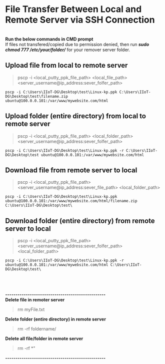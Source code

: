 # File Transfer Between Local and Remote Server via SSH Connection
\
**Run the below commands in CMD prompt**
\
If files not transfered/copied due to permission denied, then run ***sudo chmod 777 /etc/your/folder/*** for your remover server folder.



## Upload file from local to remote server
> pscp -i <local_putty_ppk_file_path> <local_file_path> <server_username@ip_address:sever_folfer_path>
```
pscp -i C:\Users\IIoT-DG\Desktop\test\Linux-kp.ppk C:\Users\IIoT-DG\Desktop\test\filename.zip ubuntu@100.0.0.101:/var/www/mywebsite.com/html
```

## Upload folder (entire directory) from local to remote server
> pscp -i <local_putty_ppk_file_path> <local_folder_path> <server_username@ip_address:sever_folfer_path>
```
pscp -i C:\Users\IIoT-DG\Desktop\test\Linux-kp.ppk -r C:\Users\IIoT-DG\Desktop\test ubuntu@100.0.0.101:/var/www/mywebsite.com/html
```

## Download file from remote server to local
> pscp -i <local_putty_ppk_file_path> <server_username@ip_address:sever_file_path> <local_folder_path>
```
pscp -i C:\Users\IIoT-DG\Desktop\test\Linux-kp.ppk ubuntu@100.0.0.101:/var/www/mywebsite.com/html/filename.zip C:\Users\IIoT-DG\Desktop\test\
```

## Download folder (entire directory) from remote server to local
> pscp -i <local_putty_ppk_file_path> <server_username@ip_address:sever_folfer_path> <local_folder_path>
```
pscp -i C:\Users\IIoT-DG\Desktop\test\Linux-kp.ppk -r ubuntu@100.0.0.101:/var/www/mywebsite.com/html C:\Users\IIoT-DG\Desktop\test\
```
\
\
\
**-------------------------------------------------**
\
**Delete file in remoter server**
> rm myFile.txt

**Delete folder (entire directory) in remote server**
> rm -rf foldername/

**Delete all file/folder in remote server**
> rm -rf *"
  
**-------------------------------------------------**
